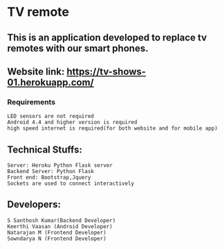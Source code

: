 # TV remote

## This is an application developed to replace tv remotes with our smart phones.

## Website link: https://tv-shows-01.herokuapp.com/

### Requirements

	LED sensors are not required
	Android 4.4 and higher version is required
	high speed internet is required(for both website and for mobile app)  

## Technical Stuffs:

	Server: Heroku Python Flask server
	Backend Server: Python Flask
	Front end: Bootstrap,Jquery
	Sockets are used to connect interactively

## Developers:

	S Santhosh Kumar(Backend Developer)
	Keerthi Vaasan (Android Developer)
	Natarajan M	(Frontend Developer)
	Sowndarya N	(Frontend Developer)